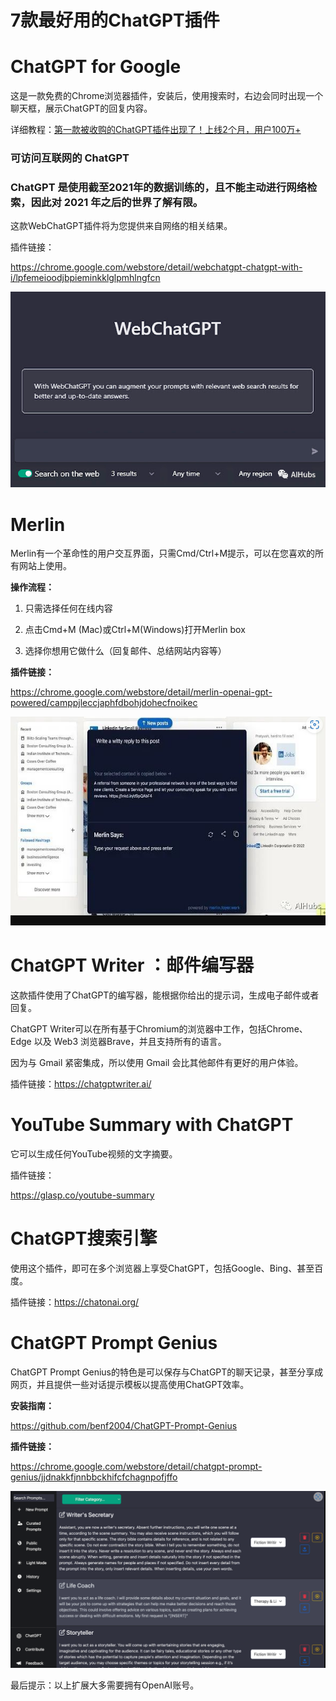 # 7款最好用的ChatGPT插件

# **ChatGPT for Google**

这是一款免费的Chrome浏览器插件，安装后，使用搜索时，右边会同时出现一个聊天框，展示ChatGPT的回复内容。

详细教程：[第一款被收购的ChatGPT插件出现了！上线2个月，用户100万+](http://mp.weixin.qq.com/s?__biz=Mzg5MTY3NjQxNA==&mid=2247485766&idx=1&sn=42eda949f27bb583327acf3c115fe545&chksm=cfc8fad7f8bf73c1c4360be9245fdd808df29494ef46f71793baa40070d586383efa9c1c1d24&scene=21#wechat_redirect)

### 可访问互联网的 ChatGPT

### ChatGPT 是使用截至2021年的数据训练的，且不能主动进行网络检索，因此对 2021 年之后的世界了解有限。

这款WebChatGPT插件将为您提供来自网络的相关结果。

插件链接：

https://chrome.google.com/webstore/detail/webchatgpt-chatgpt-with-i/lpfemeioodjbpieminkklglpmhlngfcn

<img src=".\chatgpt_img07\image-20230227135443591.png">

# **Merlin**

Merlin有一个革命性的用户交互界面，只需Cmd/Ctrl+M提示，可以在您喜欢的所有网站上使用。

**操作流程：**

1. 只需选择任何在线内容

2. 点击Cmd+M (Mac)或Ctrl+M(Windows)打开Merlin box

3. 选择你想用它做什么（回复邮件、总结网站内容等）

**插件链接：**

https://chrome.google.com/webstore/detail/merlin-openai-gpt-powered/camppjleccjaphfdbohjdohecfnoikec

<img src=".\chatgpt_img07\image-20230227135546653.png">

# **ChatGPT Writer ：邮件编写器**

这款插件使用了ChatGPT的编写器，能根据你给出的提示词，生成电子邮件或者回复。

ChatGPT Writer可以在所有基于Chromium的浏览器中工作，包括Chrome、Edge 以及 Web3 浏览器Brave，并且支持所有的语言。

因为与 Gmail 紧密集成，所以使用 Gmail 会比其他邮件有更好的用户体验。

插件链接：https://chatgptwriter.ai/‌

# **YouTube Summary with ChatGPT**

它可以生成任何YouTube视频的文字摘要。

插件链接：

https://glasp.co/youtube-summary‌

# **ChatGPT搜索引擎**

使用这个插件，即可在多个浏览器上享受ChatGPT，包括Google、Bing、甚至百度。

插件链接：https://chatonai.org/‌

# **ChatGPT Prompt Genius**

ChatGPT Prompt Genius的特色是可以保存与ChatGPT的聊天记录，甚至分享成网页，并且提供一些对话提示模板以提高使用ChatGPT效率。

**安装指南：**

https://github.com/benf2004/ChatGPT-Prompt-Genius

**插件链接：**

https://chrome.google.com/webstore/detail/chatgpt-prompt-genius/jjdnakkfjnnbbckhifcfchagnpofjffo

<img src=".\chatgpt_img07\image-20230227135616846.png">

最后提示：以上扩展大多需要拥有OpenAI账号。
